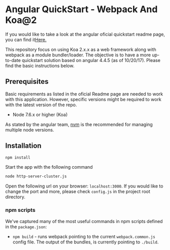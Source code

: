 # Angular QuickStart - Webpack And Koa@2

If you would like to take a look at the angular oficial quickstart readme page, you can find it[Here.](https://github.com/angular/quickstart/blob/master/README.md)


This repository focus on using Koa 2.x.x as a web framework along with webpack as a module bundler/loader. The objective is to
have a more up-to-date quickstart solution based on angular 4.4.5 (as of 10/20/17). Please find the basic instructions below.

## Prerequisites

Basic requirements as listed in the oficial Readme page are needed to work with this application. However, specific versions
might be required to work with the latest version of the  repo.

* Node 7.6.x or higher (Koa)

 
As stated by the angular team, [nvm](https://github.com/creationix/nvm) is the recommended for managing multiple node
versions.

## Installation


```bash
npm install
```

Start the app with the following command

```bash
node http-server-cluster.js
```

Open the following url on your browser: `localhost:3000`. If you would like to change the port and more,
please check `config.js` in the project root directory.

### npm scripts

We've captured many of the most useful commands in npm scripts defined in the `package.json`:

* `npm build` - runs webpack pointing to the current `webpack.common.js` config file. The output of the bundles,
is currently pointing to `./build`.
